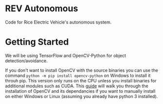 # REV Autonomous
Code for Rice Electric Vehicle's autonomous system.

# Getting Started
We will be using TensorFlow and OpenCV-Python for object detection/avoidance.

If you don't want to install OpenCV with the source binaries you can use the command `python -m pip install opencv-python` on Windows to install it throuh pip. This version only runs on the CPU unless you install binaries for additional modules such as CUDA.
This [guide](https://docs.opencv.org/4.5.0/da/df6/tutorial_py_table_of_contents_setup.html) will walk you through the installation of OpenCV and its dependancies if you want to manually install on either Windows or Linux (assuming you already have python 3 installed).
